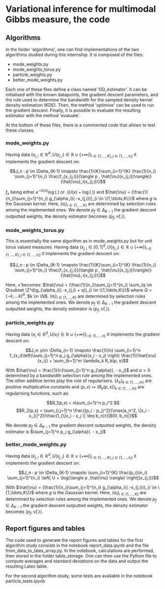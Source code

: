 # Variational inference for multimodal Gibbs measure, the code

## Algorithms

In the folder 'algorithms', one can find implementations of the two algorithms studied during this internship. It is composed of the files:

- mode_weights.py
- mode_weights_torus.py
- particle_weights.py
- better_mode_weights.py

Each one of these files define a class named 'GD_estimator'. It can be initialised with the known datapoints, the gradient descent parameters, and the rule used to determine the bandwidth for the sampled density kernel density estimation (KDE). Then, the method 'optimise' can be used to run the gradient descent. Finally, it is possible to evaluate the resulting estimator with the method 'evaluate'.

At the bottom of these files, there is a commented code that allows to test these classes.

### mode_weights.py

Having data $\left(x_{j,i} \in \mathbb{R}^d, U(x_{j,i}) \in \mathbb{R}\cup\{+\infty\}\right)_{i \in \{1,\ldots, K\}, j \in \{1,\ldots,n_i\}}$ it implements the gradient descent on:

$$J_n : p \in \Delta_{K-1} \mapsto \frac{1}{K}\sum_{i=1}^{K} \frac{1}{n_i} \sum_{j=1}^{n_i} \frac{f_{x_{j,i}}(\langle p , \hat{\nu}(x_{j,i})\rangle)}{\hat{\nu}_i(x_{j,i})}$$

$f_x$ being either $e^{-U(x)}\log(.)$ or $.(U(x) + \log(.))$ and $\hat{\nu} = (\frac{1}{n_i}\sum_{j=1}^{n_i} g_{\alpha_i}(.-x_{j,i}))_{i \in \{1,\ldots,K\}}$ where $g$ is the Gaussian kernel. Here, $(\alpha_i)_{i\in \{1,\ldots,K\}}$ are determined by selection rules among the implemented ones. We denote $p_f \in \Delta_{K-1}$ the gradient descent outputted weights, the density estimator becomes $\langle p_f, \hat{\nu}(.)\rangle$.

### mode_weights_torus.py

This is essentially the same algorithm as in mode_weights.py but for unit torus valued measures. Having data $\left(x_{j,i} \in [0,1]^d, U(x_{j,i}) \in \mathbb{R}\cup\{+\infty\}\right)_{i \in \{1,\ldots, K\}, j \in \{1,\ldots,n_i\}}$ it implements the gradient descent on:

$$J_n : p \in \Delta_{K-1} \mapsto \frac{1}{K}\sum_{i=1}^{K} \frac{1}{n_i} \sum_{j=1}^{n_i} \frac{f_{x_{j,i}}(\langle p , \hat{\nu}(x_{j,i})\rangle)}{\hat{\nu}_i(x_{j,i})}$$

Here, $\hat{\nu}$ becomes: $\hat{\nu} = (\frac{1}{n_i}\sum_{j=1}^{n_i} \sum_{q \in Q\subset \Z^d}g_{\alpha_i}(.-x_{j,i} + q))_{i \in \{1,\ldots,K\}}$ where $Q = \{-k, \ldots k\}^d$, $k \in \N$. $(\alpha_i)_{i\in \{1,\ldots,K\}}$ are determined by selection rules among the implemented ones. We denote $p_f \in \Delta_{K-1}$ the gradient descent outputted weights, the density estimator is $\langle p_f, \hat{\nu}(.)\rangle$. 

### particle_weights.py

Having data $\left(x_i \in \mathbb{R}^d, U(x_i) \in \mathbb{R}\cup\{+\infty\}\right)_{i \in \{1,\ldots, n\}}$ it implements the gradient descent on:

$$J_n: p\in \Delta_{n-1} \mapsto \frac{1}{n} \sum_{i=1}^n f_{x_i}\left(\sum_{j=1}^n p_j g_{\alpha}(x_i - x_j) \right) \frac{1}{\hat{\nu}(x_i)} + \sum_{k=1}^m \lambda_k R_k(p, x)$$

With $\hat{\nu} = \frac{1}{n}\sum_{j=1}^n g_{\alpha}(. - x_j)$ and $\alpha > 0$ determined by a bandwidth selection rule among the implemented ones. The other additive terms play the role of regularisers. $(\lambda_k)_{k \in \{1,\ldots, m\}}$ are positive multiplicative constants and $(p,x) \mapsto (R_k(p, x))_{k \in \{1,\ldots, m\}}$ are regularising functions, such as:

$$R_1(p,x) = n\sum_{i=1}^n p_i^2 $$
$$R_2(p,x) = \sum_{i,j=1}^n \frac{(p_i - p_j)^2}{\max(a_n^2, \|x_i - x_j\|^2)}\frac{1_{\|x_i - x_j \| \leq b_n}}{|B(0, b_n)|}$$

 We denote $p_f \in \Delta_{K-1}$ the gradient descent outputted weights, the density estimator is $\sum_{j=1}^n p_j g_{\alpha}(. - x_j)$

 ### better_mode_weights.py

 Having data $\left(x_{j,i} \in \mathbb{R}^d, U(x_{j,i}) \in \mathbb{R}\cup\{+\infty\}\right)_{i \in \{1,\ldots, K\}, j \in \{1,\ldots,n_i\}}$ it implements the gradient descent on:

$$J_n : p \in \Delta_{K-1} \mapsto \sum_{i=1}^{K} \frac{p_i}{n_i} \sum_{j=1}^{n_i} \left[ U + \log(\langle p ,\hat{\nu} \rangle) \right](x_{j,i})$$

With $\hat{\nu} = (\frac{1}{n_i}\sum_{j=1}^{n_i} g_{\alpha_i}(.-x_{j,i}))_{i \in \{1,\ldots,K\}}$ where $g$ is the Gaussian kernel. Here, $(\alpha_i)_{i\in \{1,\ldots,K\}}$ are determined by selection rules among the implemented ones. We denote $p_f \in \Delta_{K-1}$ the gradient descent outputted weights, the density estimator becomes $\langle p_f, \hat{\nu}(.)\rangle$.

 ## Report figures and tables

 The code used to generate the report figures and tables for the first algorithm study consists in the notebook report_data.ipynb and the file from_data_to_latex_array.py. In the notebook, calculations are performed, then stored in the folder table_storage. One can then use the Python file to compute averages and standard deviations on the data and output the resulting Latex table.

 For the second algorithm study, some tests are available in the notebook particle_tests.ipynb